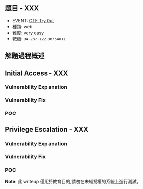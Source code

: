 ## 題目 - XXX
- EVENT: [CTF Try Out](https://ctf.hackthebox.com/event/1434)
- 種類: web
- 難度: very easy
- 靶機: `94.237.122.36:54811`

## 解題過程概述

##  Initial Access - XXX

### Vulnerability Explanation

### Vulnerability Fix

### POC 

## Privilege Escalation - XXX

### Vulnerability Explanation

### Vulnerability Fix

### POC 

**Note**: 此 writeup 僅用於教育目的,請勿在未經授權的系統上進行測試。
